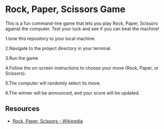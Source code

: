 # Rock, Paper, Scissors Game

This is a fun command-line game that lets you play Rock, Paper, Scissors against the computer. Test your luck and see if you can beat the machine!

1.lone this repository to your local machine.

2.Navigate to the project directory in your terminal.

3.Run the game

4.Follow the on-screen instructions to choose your move (Rock, Paper, or Scissors).

5.The computer will randomly select its move.

6.The winner will be announced, and your score will be updated.


## Resources

- [Rock, Paper, Scissors - Wikipedia](https://en.wikipedia.org/wiki/Rock_paper_scissors)


